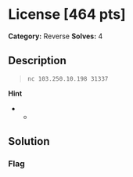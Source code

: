 # License [464 pts]

**Category:** Reverse
**Solves:** 4

## Description
>`nc 103.250.10.198 31337`

**Hint**
* -

## Solution

### Flag

